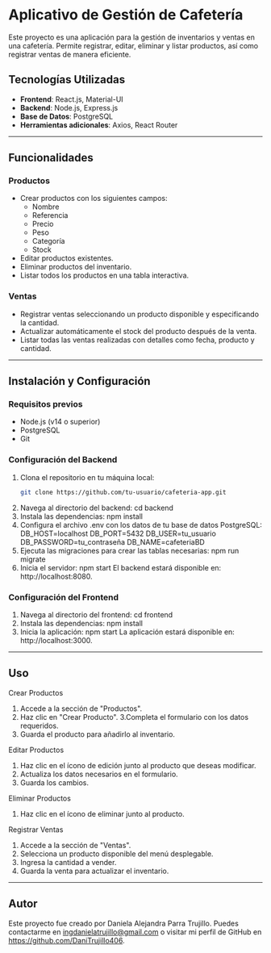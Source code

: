 # Aplicativo de Gestión de Cafetería

Este proyecto es una aplicación para la gestión de inventarios y ventas en una
cafetería. Permite registrar, editar, eliminar y listar productos, así como
registrar ventas de manera eficiente.

## Tecnologías Utilizadas

- **Frontend**: React.js, Material-UI
- **Backend**: Node.js, Express.js
- **Base de Datos**: PostgreSQL
- **Herramientas adicionales**: Axios, React Router

---

## Funcionalidades

### **Productos**
- Crear productos con los siguientes campos:
  - Nombre
  - Referencia
  - Precio
  - Peso
  - Categoría
  - Stock
- Editar productos existentes.
- Eliminar productos del inventario.
- Listar todos los productos en una tabla interactiva.

### **Ventas**
- Registrar ventas seleccionando un producto disponible y especificando la cantidad.
- Actualizar automáticamente el stock del producto después de la venta.
- Listar todas las ventas realizadas con detalles como fecha, producto y cantidad.

---

## Instalación y Configuración

### **Requisitos previos**
- Node.js (v14 o superior)
- PostgreSQL
- Git

### **Configuración del Backend**

1. Clona el repositorio en tu máquina local:
   ```bash
   git clone https://github.com/tu-usuario/cafeteria-app.git
2. Navega al directorio del backend:
    cd backend
3. Instala las dependencias:
    npm install
4. Configura el archivo .env con los datos de tu base de datos PostgreSQL:
    DB_HOST=localhost
    DB_PORT=5432
    DB_USER=tu_usuario
    DB_PASSWORD=tu_contraseña
    DB_NAME=cafeteriaBD
5. Ejecuta las migraciones para crear las tablas necesarias:
    npm run migrate
6. Inicia el servidor:
    npm start
El backend estará disponible en: http://localhost:8080.


### **Configuración del Frontend**

1. Navega al directorio del frontend:
    cd frontend
2. Instala las dependencias:
    npm install
3. Inicia la aplicación:
    npm start
La aplicación estará disponible en: http://localhost:3000.

----------------------------------------------------------------------------------------------

## **Uso**

Crear Productos

1. Accede a la sección de "Productos".
2. Haz clic en "Crear Producto".
3.Completa el formulario con los datos requeridos.
4. Guarda el producto para añadirlo al inventario.
   
Editar Productos

1. Haz clic en el ícono de edición junto al producto que deseas modificar.
2. Actualiza los datos necesarios en el formulario.
3. Guarda los cambios.

Eliminar Productos
1. Haz clic en el ícono de eliminar junto al producto.

Registrar Ventas
1. Accede a la sección de "Ventas".
2. Selecciona un producto disponible del menú desplegable.
3. Ingresa la cantidad a vender.
4. Guarda la venta para actualizar el inventario.

----------------------------------------------------------------------------------------------

## **Autor**

Este proyecto fue creado por Daniela Alejandra Parra Trujillo.
Puedes contactarme en ingdanielatrujillo@gmail.com o visitar mi perfil de GitHub en https://github.com/DaniTrujillo406.

